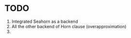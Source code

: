 # TODO #
1. Integrated Seahorn as a backend
2. All the other backend of Horn clause (overapproximation)
3. 